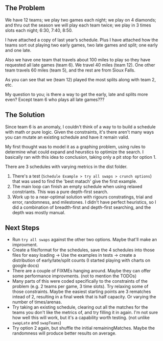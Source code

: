 The Problem
-----------

We have 12 teams; we play two games each night; we play on 4 diamonds; and thru out the season we will play each team twice; we play in 3 times slots each night; 6:30, 7:40, 8:50.

I have attached a copy of last year’s schedule. Plus I have attached how the teams sort out playing two early games, two late games and split; one early and one late.

Also we have one team that travels about 100 miles to play so they have requested all late games (team 6). We travel 40 miles (team 12). One other team travels 60 miles (team 5), and the rest are from Sioux Falls.

As you can see that we (team 12) played the most splits along with team 2, etc.

My question to you; is there a way to get the early, late and splits more even? Except team 6 who plays all late games???


The Solution
------------

Since team 6 is an anomaly, I couldn't think of a way to to build a schedule with math or pure logic. Given the constraints, it's there aren't many ways you can mutate an existing schedule and have it remain valid.

My first thought was to model it as a graphing problem, using rules to determine what could expand and heurstics to optimize the search. I basically ran with this idea to conclusion, taking only a pit stop for option 1.

There are 3 schedules with varying metrics in the dist folder.
1. There's a test (`Schedule Example > try all swaps > crunch options`) that was used to find the 'best matach' give the first example.
1. The main loop can finish an empty schedule when using relaxed constriants. This was a pure depth-first search.
1. Work up to a near-optimal solution with rigours constratings, trial and error, randomness, and milestones. I didn't have perfect heuristics, so I did a combination of breadth-first and depth-first searching, and the depth was mostly manual.


Next Steps
----------

*  Run `try all swaps` against the other two options. Maybe that'll make an improvment.
*  Create a file/format for the schedules, save the 4 schedules into those files for easy loading -> Use the examples in tests -> create a distribution of early/late/split counts (I started playing with charts on google docs)
*  There are a couple of FIXMEs hanging around. Maybe they can offer some performance improvments. (not to mention the TODOs)
*  Many parts of this were coded specifically to the constraints of the problem (e.g. 2 teams per game, 3 time slots). Try relaxing some of those constraints. Maybe the easiest starting points are 3 rematches intead of 2, resulting in a final week that is half capacity. Or varying the number of times/arenas.
*  Try taking an existing schedule, clearing out all the matches for the teams you don't like the metrics of, and try filling it in again. I'm not sure how well this will work, but it's a capability worth testing. (not unlike `swapLate` and `swapTeams`)
*  Try option 2 again, but shuffle the initial remainingMatches. Maybe the randomness will produce better results on average.
